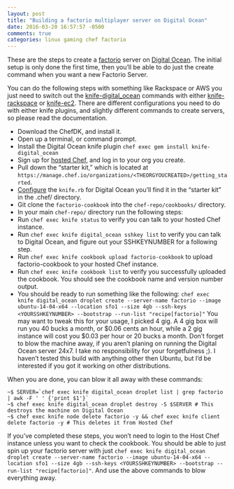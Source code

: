```yaml
---
layout: post
title: "Building a factorio multiplayer server on Digital Ocean"
date: 2016-03-20 16:57:57 -0500
comments: true
categories: linux gaming chef factorio
---
```



These are the steps to create a [factorio](http://factorio.com) server on
[Digital Ocean](http://digialocean.com). The initial setup is only done the first time, then you’ll be
able to do just the create command when you want a new Factorio Server.

You can do the following steps with something like Rackspace or AWS you just need
to switch out the [knife-digital_ocean](https://github.com/rmoriz/knife-digital_ocean) commands with either [knife-rackspace](http://github.com/chef/knife-rackspace) or
[knife-ec2](http://github.com/chef/knife-ec2). There are different configurations you need to do with either knife
plugins, and slightly different commands to create servers, so please read the documentation.

-   Download the ChefDK, and install it.
-   Open up a terminal, or command prompt.
-   Install the Digital Ocean knife plugin `chef exec gem install knife-digital_ocean`
-   Sign up for [hosted Chef](https://manage.chef.io/login), and log in to your org you create.
-   Pull down the “starter kit,” which is located at `https://manage.chef.io/organizations/<THEORGYOUCREATED>/getting_started`.
-   [Configure](https://github.com/rmoriz/knife-digital_ocean#configuration) the `knife.rb` for Digital Ocean you’ll find it in the “starter kit” in the .chef/ directory.
-   Git clone the `factorio-cookbook` into the `chef-repo/cookbooks/` directory.
-   In your main `chef-repo/` directory run the following steps:
-   Run `chef exec knife status` to verify you can talk to your hosted Chef instance.
-   Run `chef exec knife digital_ocean sshkey list` to verify you can talk to Digital Ocean, and figure out your SSHKEYNUMBER for a following step.
-   Run `chef exec knife cookbook upload factorio-cookbook` to upload factorio-cookbook to your hosted Chef instance.
-   Run `chef exec knife cookbook list` to verify you successfully uploaded the cookbook. You should see the cookbook name and version number output.
-   You should be ready to run something like the following: `chef exec knife digital_ocean droplet create --server-name factorio --image ubuntu-14-04-x64 --location sfo1 --size 4gb --ssh-keys <YOURSSHKEYNUMBER> --bootstrap --run-list "recipe[factorio]"` You may want to tweak this for your usage, I picked 4 gig. A 4 gig box will run you 40 bucks a month, or $0.06 cents an hour, while a 2 gig instance will cost you $0.03 per hour or 20 bucks a month. Don’t forget to blow the machine away, if you aren’t planing on running the Digital Ocean server 24x7. I take no responsibility for your forgetfulness ;). I haven’t tested this build with anything other then Ubuntu, but I’d be interested if you got it working on other distributions.

When you are done, you can blow it all away with these commands:
```
~$ SERVER=`chef exec knife digital_ocean droplet list | grep factorio | awk -F ' ' {'print $1'}`
~$ chef exec knife digital_ocean droplet destroy -S $SERVER # This destroys the machine on Digital Ocean
~$ chef exec knife node delete factorio -y && chef exec knife client delete factorio -y # This deletes it from Hosted Chef
```

If you’ve completed these steps, you won’t need to login to the Host Chef instance unless you want to check the cookbook.
You should be able to just spin up your factorio server with just `chef exec knife digital_ocean droplet create --server-name factorio --image ubuntu-14-04-x64 --location sfo1 --size 4gb --ssh-keys <YOURSSHKEYNUMBER> --bootstrap --run-list "recipe[factorio]"`.
And use the above commands to blow everything away.
